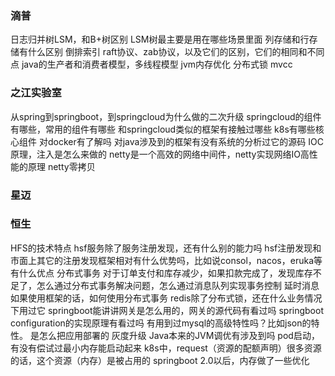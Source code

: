 ### 滴普
日志归并树LSM，和B+树区别
LSM树最主要是用在哪些场景里面
列存储和行存储有什么区别
倒排索引
raft协议、zab协议，以及它们的区别，它们的相同和不同点
java的生产者和消费者模型，多线程模型
jvm内存优化
分布式锁
mvcc

### 之江实验室
从spring到springboot，到springcloud为什么做的二次升级
springcloud的组件有哪些，常用的组件有哪些
和springcloud类似的框架有接触过哪些
k8s有哪些核心组件
对docker有了解吗
对java涉及到的框架有没有系统的分析过它的源码
IOC原理，注入是怎么来做的
netty是一个高效的网络中间件，netty实现网络IO高性能的原理
netty零拷贝



### 星迈


### 恒生
HFS的技术特点
hsf服务除了服务注册发现，还有什么别的能力吗
hsf注册发现和市面上其它的注册发现框架相对有什么优势吗，比如说consol，nacos，eruka等有什么优点
分布式事务
对于订单支付和库存减少，如果扣款完成了，发现库存不足了，怎么通过分布式事务解决问题，怎么通过消息队列实现事务控制
延时消息
如果使用框架的话，如何使用分布式事务
redis除了分布式锁，还在什么业务情况下用过它
springboot能讲讲网关是怎么用的，网关的源代码有看过吗
springboot configuration的实现原理有看过吗
有用到过mysql的高级特性吗？比如json的特性。
是怎么把应用部署的
灰度升级
Java本来的JVM调优有涉及到吗
pod启动，有没有偿试过最小内存能启动起来
k8s中，request（资源的配额声明）很多资源的话，这个资源（内存）是被占用的
springboot 2.0以后，内存做了一些优化






















